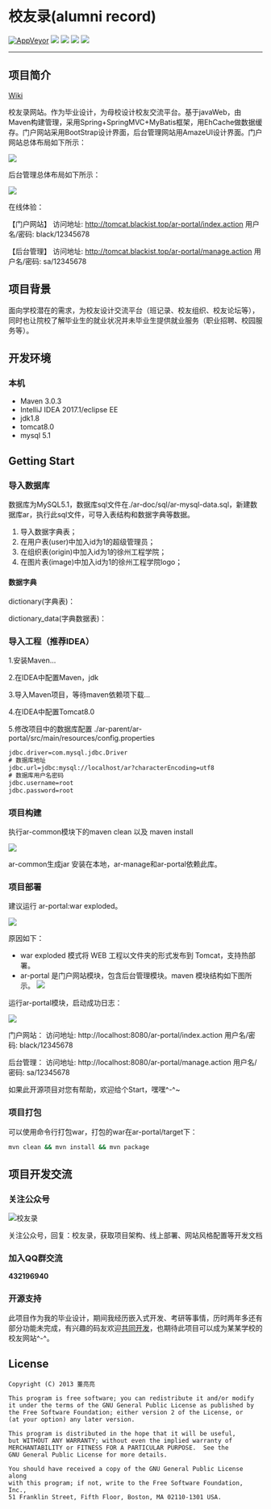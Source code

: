 # 校友录(alumni record) 

[![AppVeyor](https://img.shields.io/appveyor/ci/gruntjs/grunt.svg)](https://github.com/blackist/ar)
[![](https://img.shields.io/badge/spring-4.2.0-blue.svg)]()
[![](https://img.shields.io/badge/jdk-1.8-blue.svg)]()
[![](https://img.shields.io/badge/mybatis-3.3.0-blue.svg)]()
[![](https://img.shields.io/badge/mysql-5.1.20-blue.svg)]()

---

## 项目简介

[Wiki](https://github.com/blackist/ar/wiki)

校友录网站。作为毕业设计，为母校设计校友交流平台。基于javaWeb，由Maven构建管理，采用Spring+SpringMVC+MyBatis框架，用EhCache做数据缓存。门户网站采用BootStrap设计界面，后台管理网站用AmazeUI设计界面。门户网站总体布局如下所示：

![](http://pic.blackist.top/javaweb-ar-ar-portal-logo.png)

后台管理总体布局如下所示：

![](http://pic.blackist.top/javaweb-ar-ar-manage-logo.png)


在线体验：

【门户网站】
访问地址: http://tomcat.blackist.top/ar-portal/index.action
用户名/密码: black/12345678

【后台管理】
访问地址: http://tomcat.blackist.top/ar-portal/manage.action
用户名/密码: sa/12345678

## 项目背景

面向学校潜在的需求，为校友设计交流平台（班记录、校友组织、校友论坛等），同时也让院校了解毕业生的就业状况并未毕业生提供就业服务（职业招聘、校园服务等）。

## 开发环境

### 本机

- Maven 3.0.3
- IntelliJ IDEA 2017.1/eclipse EE
- jdk1.8
- tomcat8.0
- mysql 5.1




## Getting Start

### 导入数据库

数据库为MySQL5.1，数据库sql文件在./ar-doc/sql/ar-mysql-data.sql，新建数据库ar，执行此sql文件，可导入表结构和数据字典等数据。

1. 导入数据字典表；
2. 在用户表(user)中加入id为1的超级管理员；
3. 在组织表(origin)中加入id为1的徐州工程学院；
4. 在图片表(image)中加入id为1的徐州工程学院logo；

#### 数据字典

dictionary(字典表)：

dictionary_data(字典数据表)：

### 导入工程（推荐IDEA）

1.安装Maven...

2.在IDEA中配置Maven，jdk

3.导入Maven项目，等待maven依赖项下载...

4.在IDEA中配置Tomcat8.0

5.修改项目中的数据库配置 ./ar-parent/ar-portal/src/main/resources/config.properties


``` xml
jdbc.driver=com.mysql.jdbc.Driver
# 数据库地址
jdbc.url=jdbc:mysql://localhost/ar?characterEncoding=utf8
# 数据库用户名密码
jdbc.username=root
jdbc.password=root

```


### 项目构建

执行ar-common模块下的maven clean 以及 maven install

![](http://pic.blackist.top/javaweb-ar-ar-common-maven-cycle.png)

ar-common生成jar 安装在本地，ar-manage和ar-portal依赖此库。

### 项目部署

建议运行 ar-portal:war exploded。

![](http://pic.blackist.top/202002151534_482.png)

原因如下：

- war exploded 模式将 WEB 工程以文件夹的形式发布到 Tomcat，支持热部署。
- ar-portal 是门户网站模块，包含后台管理模块。maven 模块结构如下图所示。
  ![](http://pic.blackist.top/202002151541_295.png)

运行ar-portal模块，启动成功日志：

![](http://pic.blackist.top/javaweb-ar-ar-portal-startup-success.png)


门户网站：
访问地址: http://localhost:8080/ar-portal/index.action
用户名/密码: black/12345678

后台管理：
访问地址: http://localhost:8080/ar-portal/manage.action
用户名/密码: sa/12345678

如果此开源项目对您有帮助，欢迎给个Start，嘿嘿^-^~

### 项目打包

可以使用命令行打包war，打包的war在ar-portal/target下：
```cmd
mvn clean && mvn install && mvn package

```

## 项目开发交流

### 关注公众号

![校友录](http://pic.blackist.top/blackist-wechat-pub.jpg)

关注公众号，回复：校友录，获取项目架构、线上部署、网站风格配置等开发文档

### 加入QQ群交流

**432196940**

<!-- ![校友录](http://pic.blackist.top/javaweb-ar-TIM%E5%9B%BE%E7%89%8720181130212423.jpg){:width="50px"} -->

### 开源支持

此项目作为我的毕业设计，期间我经历嵌入式开发、考研等事情，历时两年多还有部分功能未完成，有兴趣的码友欢迎[共同开发](https://github.com/blackist/ar/pulls)，也期待此项目可以成为某某学校的校友网站^-^。



## License

    Copyright (C) 2013 董亮亮
    
    This program is free software; you can redistribute it and/or modify
    it under the terms of the GNU General Public License as published by
    the Free Software Foundation; either version 2 of the License, or
    (at your option) any later version.
    
    This program is distributed in the hope that it will be useful,
    but WITHOUT ANY WARRANTY; without even the implied warranty of
    MERCHANTABILITY or FITNESS FOR A PARTICULAR PURPOSE.  See the
    GNU General Public License for more details.
    
    You should have received a copy of the GNU General Public License along
    with this program; if not, write to the Free Software Foundation, Inc.,
    51 Franklin Street, Fifth Floor, Boston, MA 02110-1301 USA.
